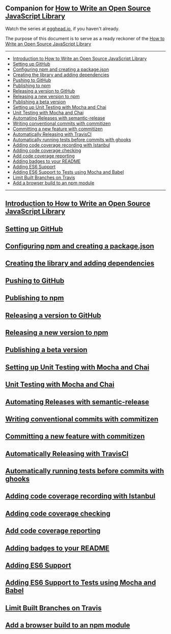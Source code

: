 Companion for [How to Write an Open Source JavaScript Library](https://egghead.io/series/how-to-write-an-open-source-javascript-library)
---

Watch the series at [egghead.io](https://egghead.io/series/how-to-write-an-open-source-javascript-library), if you haven't already.

The purpose of this document is to serve as a ready reckoner of the  [How to Write an Open Source JavaScript Library](https://egghead.io/series/how-to-write-an-open-source-javascript-library)

---

<!-- START doctoc generated TOC please keep comment here to allow auto update -->
<!-- DON'T EDIT THIS SECTION, INSTEAD RE-RUN doctoc TO UPDATE -->


- [Introduction to How to Write an Open Source JavaScript Library](#introduction-to-how-to-write-an-open-source-javascript-library)
- [Setting up GitHub](#setting-up-github)
- [Configuring npm and creating a package.json](#configuring-npm-and-creating-a-packagejson)
- [Creating the library and adding dependencies](#creating-the-library-and-adding-dependencies)
- [Pushing to GitHub](#pushing-to-github)
- [Publishing to npm](#publishing-to-npm)
- [Releasing a version to GitHub](#releasing-a-version-to-github)
- [Releasing a new version to npm](#releasing-a-new-version-to-npm)
- [Publishing a beta version](#publishing-a-beta-version)
- [Setting up Unit Testing with Mocha and Chai](#setting-up-unit-testing-with-mocha-and-chai)
- [Unit Testing with Mocha and Chai](#unit-testing-with-mocha-and-chai)
- [Automating Releases with semantic-release](#automating-releases-with-semantic-release)
- [Writing conventional commits with commitizen](#writing-conventional-commits-with-commitizen)
- [Committing a new feature with commitizen](#committing-a-new-feature-with-commitizen)
- [Automatically Releasing with TravisCI](#automatically-releasing-with-travisci)
- [Automatically running tests before commits with ghooks](#automatically-running-tests-before-commits-with-ghooks)
- [Adding code coverage recording with Istanbul](#adding-code-coverage-recording-with-istanbul)
- [Adding code coverage checking](#adding-code-coverage-checking)
- [Add code coverage reporting](#add-code-coverage-reporting)
- [Adding badges to your README](#adding-badges-to-your-readme)
- [Adding ES6 Support](#adding-es6-support)
- [Adding ES6 Support to Tests using Mocha and Babel](#adding-es6-support-to-tests-using-mocha-and-babel)
- [Limit Built Branches on Travis](#limit-built-branches-on-travis)
- [Add a browser build to an npm module](#add-a-browser-build-to-an-npm-module)

<!-- END doctoc generated TOC please keep comment here to allow auto update -->

---

## [Introduction to How to Write an Open Source JavaScript Library](https://egghead.io/lessons/javascript-how-to-write-a-javascript-library-introduction)
## [Setting up GitHub](https://egghead.io/lessons/javascript-how-to-write-a-javascript-library-setting-up-github)
## [Configuring npm and creating a package.json](https://egghead.io/lessons/javascript-how-to-write-a-javascript-library-configuring-npm-and-creating-a-package-json)
## [Creating the library and adding dependencies](https://egghead.io/lessons/javascript-how-to-write-a-javascript-library-creating-the-library-and-adding-dependencies)
## [Pushing to GitHub](https://egghead.io/lessons/javascript-how-to-write-a-javascript-library-pushing-to-github)
## [Publishing to npm](https://egghead.io/lessons/javascript-how-to-write-a-javascript-library-publishing-to-npm)
## [Releasing a version to GitHub](https://egghead.io/lessons/javascript-how-to-write-a-javascript-library-releasing-a-version-to-github)
## [Releasing a new version to npm](https://egghead.io/lessons/javascript-how-to-write-a-javascript-library-releasing-a-new-version-to-npm)
## [Publishing a beta version](https://egghead.io/lessons/javascript-how-to-write-a-javascript-library-publishing-a-beta-version)
## [Setting up Unit Testing with Mocha and Chai](https://egghead.io/lessons/javascript-how-to-write-a-javascript-library-setting-up-unit-testing-with-mocha-and-chai)
## [Unit Testing with Mocha and Chai](https://egghead.io/lessons/javascript-how-to-write-a-javascript-library-unit-testing-with-mocha-and-chai)
## [Automating Releases with semantic-release](https://egghead.io/lessons/javascript-how-to-write-a-javascript-library-automating-releases-with-semantic-release)
## [Writing conventional commits with commitizen](https://egghead.io/lessons/javascript-how-to-write-a-javascript-library-writing-conventional-commits-with-commitizen)
## [Committing a new feature with commitizen](https://egghead.io/lessons/javascript-how-to-write-a-javascript-library-committing-a-new-feature-with-commitizen)
## [Automatically Releasing with TravisCI](https://egghead.io/lessons/javascript-how-to-write-a-javascript-library-automatically-releasing-with-travisci)
## [Automatically running tests before commits with ghooks](https://egghead.io/lessons/javascript-how-to-write-a-javascript-library-automatically-running-tests-before-commits-with-ghooks)
## [Adding code coverage recording with Istanbul](https://egghead.io/lessons/javascript-how-to-write-a-javascript-library-adding-code-coverage-recording-with-istanbul)
## [Adding code coverage checking](https://egghead.io/lessons/javascript-how-to-write-a-javascript-library-adding-code-coverage-checking)
## [Add code coverage reporting](https://egghead.io/lessons/javascript-how-to-write-a-javascript-library-add-code-coverage-reporting)
## [Adding badges to your README](https://egghead.io/lessons/javascript-how-to-write-a-javascript-library-adding-badges-to-your-readme)
## [Adding ES6 Support](https://egghead.io/lessons/javascript-how-to-write-a-javascript-library-adding-es6-support)
## [Adding ES6 Support to Tests using Mocha and Babel](https://egghead.io/lessons/javascript-how-to-write-a-javascript-library-adding-es6-support-to-tests-using-mocha-and-babel)
## [Limit Built Branches on Travis](https://egghead.io/lessons/javascript-how-to-write-a-javascript-library-limit-built-branches-on-travis)
## [Add a browser build to an npm module](https://egghead.io/lessons/javascript-add-a-browser-build-to-an-npm-module)
